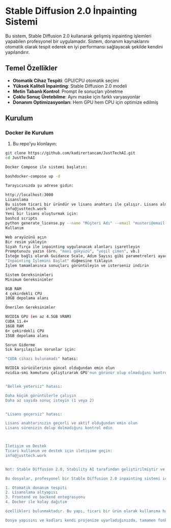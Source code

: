 # Stable Diffusion 2.0 İnpainting Sistemi

Bu sistem, Stable Diffusion 2.0 kullanarak gelişmiş inpainting işlemleri yapabilen profesyonel bir uygulamadır. Sistem, donanım kaynaklarını otomatik olarak tespit ederek en iyi performansı sağlayacak şekilde kendini yapılandırır.

## Temel Özellikler

- **Otomatik Cihaz Tespiti**: GPU/CPU otomatik seçimi
- **Yüksek Kaliteli İnpainting**: Stable Diffusion 2.0 modeli
- **Metin Tabanlı Kontrol**: Prompt ile sonuçları yönetme
- **Çoklu Sonuç Üretebilme**: Aynı maske için farklı varyasyonlar
- **Donanım Optimizasyonları**: Hem GPU hem CPU için optimize edilmiş

## Kurulum

### Docker ile Kurulum

1. Bu repo'yu klonlayın:
```bash
git clone https://github.com/kadirertancam/JustTechAI.git
cd JustTechAI

Docker Compose ile sistemi başlatın:

bashdocker-compose up -d

Tarayıcınızda şu adrese gidin:

http://localhost:3000
Lisanslama
Bu sistem ticari bir üründür ve lisans anahtarı ile çalışır. Lisans almak için iletişime geçin:
info@justtech.work
Yeni bir lisans oluşturmak için:
bashcd scripts
python generate_license.py --name "Müşteri Adı" --email "musteri@email.com" --plan pro --days 365
Kullanım

Web arayüzünü açın
Bir resim yükleyin
Siyah fırça ile inpainting uygulanacak alanları işaretleyin
Promptunuzu yazın (örn. "mavi gökyüzü", "yeşil çimen", vb.)
İsteğe bağlı olarak Guidance Scale, Adım Sayısı gibi parametreleri ayarlayın
"Inpainting İşlemini Başlat" düğmesine tıklayın
İşlem tamamlanınca sonuçları görüntüleyin ve isterseniz indirin

Sistem Gereksinimleri
Minimum Gereksinimler

8GB RAM
4 çekirdekli CPU
10GB depolama alanı

Önerilen Gereksinimler

NVIDIA GPU (en az 4.5GB VRAM)
CUDA 11.4+
16GB RAM
6+ çekirdekli CPU
15GB depolama alanı

Sorun Giderme
Sık karşılaşılan sorunlar için:

"CUDA cihazı bulunamadı" hatası:

NVIDIA sürücülerinin güncel olduğundan emin olun
nvidia-smi komutunu çalıştırarak GPU'nun görünür olup olmadığını kontrol edin


"Bellek yetersiz" hatası:

Daha küçük görüntülerle çalışın
Daha az sayıda sonuç isteyin (1 veya 2)


"Lisans geçersiz" hatası:

Lisans anahtarınızın geçerli ve aktif olduğundan emin olun
Lisans sürenizin dolup dolmadığını kontrol edin



İletişim ve Destek
Ticari kullanım ve destek için iletişime geçin:
info@justtech.work


Not: Stable Diffusion 2.0, Stability AI tarafından geliştirilmiştir ve CreativeML Open RAIL-M lisansı altında dağıtılmaktadır.

Bu dosyalar, profesyonel bir Stable Diffusion 2.0 inpainting sistemi için temel bir kod tabanını oluşturmaktadır. Sistemde:

1. Otomatik donanım tespiti
2. Lisanslama altyapısı
3. Frontend ve backend entegrasyonu
4. Docker ile kolay dağıtım

özellikleri bulunmaktadır. Bu yapı, ticari bir ürün olarak kullanıma hazırdır ve gerektiğinde özel ihtiyaçlara göre genişletilebilir. 

Dosya yapısını ve kodları kendi projenize uyarladığınızda, tamamen fonksiyonel bir sistem elde edeceksiniz. Lütfen herhangi bir özel ihtiyacınız veya sorunuz olursa belirtin!
